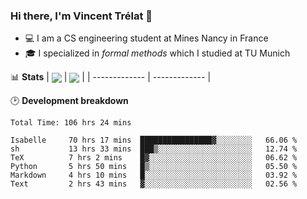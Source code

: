 ### Hi there, I'm Vincent Trélat 👋
 - 💻 I am a CS engineering student at Mines Nancy in France
 - 🎓 I specialized in *formal methods* which I studied at TU Munich

📊 **Stats**
| <img align="center" src="https://readme-stats.clckblog.space/api?username=VTrelat&show_icons=true&include_all_commits=true&theme=tokyonight&hide_border=true" /> | <img align="center" src="https://readme-stats.clckblog.space/api/top-langs/?username=VTrelat&layout=compact&theme=tokyonight&hide_border=true&exclude_repo=ElevatorSimulator" /> |
| ------------- | ------------- |

🕑 **Development breakdown**
<!--START_SECTION:waka-->

```text
Total Time: 106 hrs 24 mins

Isabelle     70 hrs 17 mins  ████████████████▓░░░░░░░░   66.06 %
sh           13 hrs 33 mins  ███▒░░░░░░░░░░░░░░░░░░░░░   12.74 %
TeX          7 hrs 2 mins    █▓░░░░░░░░░░░░░░░░░░░░░░░   06.62 %
Python       5 hrs 50 mins   █▒░░░░░░░░░░░░░░░░░░░░░░░   05.50 %
Markdown     4 hrs 10 mins   █░░░░░░░░░░░░░░░░░░░░░░░░   03.92 %
Text         2 hrs 43 mins   ▓░░░░░░░░░░░░░░░░░░░░░░░░   02.56 %
```

<!--END_SECTION:waka-->
